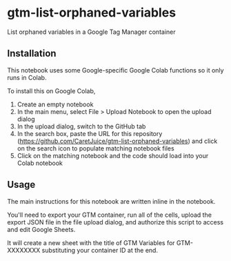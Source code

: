 # gtm-list-orphaned-variables
List orphaned variables in a Google Tag Manager container

## Installation
This notebook uses some Google-specific Google Colab functions so it only runs in Colab.

To install this on Google Colab,

1. Create an empty notebook
2. In the main menu, select File > Upload Notebook to open the upload dialog
3. In the upload dialog, switch to the GitHub tab
4. In the search box, paste the URL for this repository (https://github.com/CaretJuice/gtm-list-orphaned-variables) and click on the search icon to populate matching notebook files
5. Click on the matching notebook and the code should load into your Colab notebook

## Usage
The main instructions for this notebook are written inline in the notebook.

You'll need to export your GTM container, run all of the cells, upload the export JSON file in the file upload dialog, and authorize this script to access and edit Google Sheets.

It will create a new sheet with the title of GTM Variables for GTM-XXXXXXXX substituting your container ID at the end.
